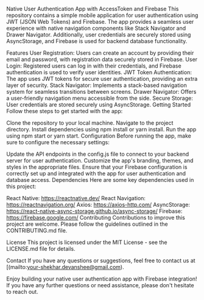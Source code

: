 Native User Authentication App with AccessToken and Firebase
This repository contains a simple mobile application for user authentication using JWT (JSON Web Tokens) and Firebase. The app provides a seamless user experience with native navigation components like Stack Navigator and Drawer Navigator. Additionally, user credentials are securely stored using AsyncStorage, and Firebase is used for backend database functionality.

Features
User Registration: Users can create an account by providing their email and password, with registration data securely stored in Firebase.
User Login: Registered users can log in with their credentials, and Firebase authentication is used to verify user identities.
JWT Token Authentication: The app uses JWT tokens for secure user authentication, providing an extra layer of security.
Stack Navigator: Implements a stack-based navigation system for seamless transitions between screens.
Drawer Navigator: Offers a user-friendly navigation menu accessible from the side.
Secure Storage: User credentials are stored securely using AsyncStorage.
Getting Started
Follow these steps to get started with the app:

Clone the repository to your local machine.
Navigate to the project directory.
Install dependencies using npm install or yarn install.
Run the app using npm start or yarn start.
Configuration
Before running the app, make sure to configure the necessary settings:

Update the API endpoints in the config.js file to connect to your backend server for user authentication.
Customize the app's branding, themes, and styles in the appropriate files.
Ensure that your Firebase configuration is correctly set up and integrated with the app for user authentication and database access.
Dependencies
Here are some key dependencies used in this project:

React Native: https://reactnative.dev/
React Navigation: https://reactnavigation.org/
Axios: https://axios-http.com/
AsyncStorage: https://react-native-async-storage.github.io/async-storage/
Firebase: https://firebase.google.com/
Contributing
Contributions to improve this project are welcome. Please follow the guidelines outlined in the CONTRIBUTING.md file.

License
This project is licensed under the MIT License - see the LICENSE.md file for details.

Contact
If you have any questions or suggestions, feel free to contact us at [(mailto:your-shekhar.devanshee@gmail.com).

Enjoy building your native user authentication app with Firebase integration! If you have any further questions or need assistance, please don't hesitate to reach out.
